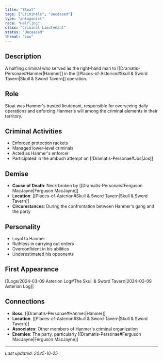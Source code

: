 ```yaml
---
title: "Stoat"
tags: ["Criminals", "Deceased"]
type: "antagonist"
race: "Halfling"
class: "Criminal Lieutenant"
status: "Deceased"
threat: "Low"
---
```


## Description
A halfling criminal who served as the right-hand man to [[Dramatis-Personae#Hanmer|Hanmer]] in the [[Places-of-Asterion#Skull & Sword Tavern|Skull & Sword Tavern]] operation.

## Role
Stoat was Hanmer's trusted lieutenant, responsible for overseeing daily operations and enforcing Hanmer's will among the criminal elements in their territory.

## Criminal Activities
- Enforced protection rackets
- Managed lower-level criminals
- Acted as Hanmer's enforcer
- Participated in the ambush attempt on [[Dramatis-Personae#Jos|Jos]]

## Demise
- **Cause of Death**: Neck broken by [[Dramatis-Personae#Ferguson MacJayne|Ferguson MacJayne]]
- **Location**: [[Places-of-Asterion#Skull & Sword Tavern|Skull & Sword Tavern]]
- **Circumstances**: During the confrontation between Hanmer's gang and the party

## Personality
- Loyal to Hanmer
- Ruthless in carrying out orders
- Overconfident in his abilities
- Underestimated his opponents

## First Appearance
[[Logs/2024-03-09 Asterion Log#The Skull & Sword Tavern|2024-03-09 Asterion Log]]

## Connections
- **Boss**: [[Dramatis-Personae#Hanmer|Hanmer]]
- **Location**: [[Places-of-Asterion#Skull & Sword Tavern|Skull & Sword Tavern]]
- **Associates**: Other members of Hanmer's criminal organization
- **Enemies**: The party, particularly [[Dramatis-Personae#Ferguson MacJayne|Ferguson MacJayne]]

---

*Last updated: 2025-10-25*

